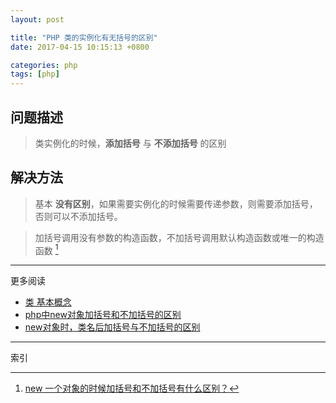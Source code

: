 ```yaml
---
layout: post

title: "PHP 类的实例化有无括号的区别"
date: 2017-04-15 10:15:13 +0800

categories: php
tags: [php]
---
```


## 问题描述

>类实例化的时候，**添加括号** 与 **不添加括号** 的区别

## 解决方法

>基本 **没有区别**，如果需要实例化的时候需要传递参数，则需要添加括号，否则可以不添加括号。

>加括号调用没有参数的构造函数，不加括号调用默认构造函数或唯一的构造函数 [^1]

---
更多阅读
- [类 基本概念](http://php.net/manual/zh/language.oop5.basic.php)
- [php中new对象加括号和不加括号的区别](http://blog.csdn.net/tstbdt/article/details/46503989)
- [new对象时，类名后加括号与不加括号的区别](http://www.cnblogs.com/Braveliu/p/4263145.html)

---
索引

[^1]: [new 一个对象的时候加括号和不加括号有什么区别？](http://bbs.csdn.net/topics/320161716)
